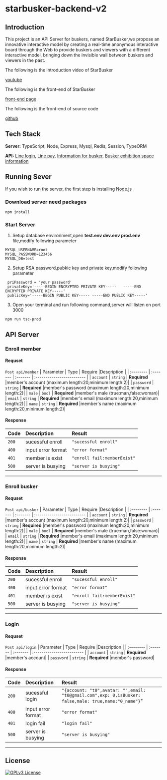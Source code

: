 # starbusker-backend-v2
## Introduction
This project is an API Server for buskers, named StarBusker,we propose an innovative interactive model by creating a real-time anonymous interactive board through the Web to provide buskers and viewers with a different interactive model, 
bringing down the invisible wall between buskers and viewers in the past.

The following is the introduction video of StarBusker

[youtube](https://www.youtube.com/watch?v=5EMPqfQ8q2A&ab_channel=%E7%BE%85%E5%A3%AB%E6%AC%BD)

The following is the front-end of StarBusker

[front-end page]()

The following is the front-end of source code

[github]()
## Tech Stack

**Server:** TypeScript, Node, Express, Mysql, Redis, Session, TypeORM

**API:** [Line login](https://developers.line.biz/zh-hant/), [Line pay](https://developers.line.biz/zh-hant/), [Information for busker](https://opendata.culture.tw/frontsite/openData/detail?datasetId=539), [Busker exhibition space information](https://opendata.culture.tw/frontsite/openData/detail?datasetId=540)


## Running Sever
If you wish to run the server, the first step is installing [Node.js](https://nodejs.org/en/)
### Download server need packages
```
npm install
```
### Start Server
1. Setup database environment,open **test.env dev.env prod.env** file,modify following parameter
```
MYSQL_USERNAME=root
MYSQL_PASSWORD=123456
MYSQL_DB=test
```
2. Setup RSA password,pubkic key and private key,modify following parameter 
```
 priPassword = 'your password'
 privateKey='-----BEGIN ENCRYPTED PRIVATE KEY-----   -----END ENCRYPTED PRIVATE KEY-----'
 publicKey='-----BEGIN PUBLIC KEY----- -----END PUBLIC KEY-----'
```
3. Open your terminal and run following command,server will listen on port  3000
``` 
npm run tsc-prod
```
## API Server
###  Enroll member
#### Requset
`Post api/member`
| Parameter | Type     | Require |Description                |
| :-------- | :------- | :------- | :------------------------- |
| `account` | `string` | **Required** |member's account (maximum length:20,minimum length:2)|
| `password` | `string` | **Required** |member's password (maximum length:20,minimum length:2)|
| `male` | `bool` | **Required** |member's male (true:man,false:woman)|
| `email` | `string` | **Required** |member's email (maximum length:20,minimum length:2)|
| `name` | `string` | **Required** |member's name (maximum length:20,minimum length:2)|

#### Response  
| Code     | Description |Result                |
| :------- | :------- | :------------------------- |
| `200` |sucessful enroll|`"sucessful enroll"`|
| `400` |input error format|`"error format"`|
| `401` |member is exist|`"enroll fail:memberExist"`|
| `500` |server is busying|`"server is busying"`|

******
###  Enroll busker
#### Requset
`Post api/busker`
| Parameter | Type     | Require |Description                |
| :-------- | :------- | :------- | :------------------------- |
| `account` | `string` | **Required** |member's account (maximum length:20,minimum length:2)|
| `password` | `string` | **Required** |member's password (maximum length:20,minimum length:2)|
| `male` | `bool` | **Required** |member's male (true:man,false:woman)|
| `email` | `string` | **Required** |member's email (maximum length:20,minimum length:2)|
| `name` | `string` | **Required** |member's name (maximum length:20,minimum length:2)|

#### Response
| Code     | Description |Result                |
| :------- | :------- | :------------------------- |
| `200` |sucessful enroll|`"sucessful enroll"`|
| `400` |input error format|`"error format"`|
| `401` |member is exist|`"enroll fail:memberExist"`|
| `500` |server is busying|`"server is busying"`|
******
###  Login
#### Requset
`Post api/login`
| Parameter | Type     | Require |Description                |
| :-------- | :------- | :------- | :------------------------- |
| `account` | `string` | **Required** |member's account|
| `password` | `string` | **Required** |member's password|
#### Response
| Code     | Description |Result                |
| :------- | :------- | :------------------------- |
| `200` |sucessful login|`"{account: "t0",avatar: "",email: "t0@gmail.com",exp: 0,isBusker: false,male: true,name:"0_name"}`"|
| `400` |input error format|`"error format"`|
| `401` |login fail|`"login fail"`|
| `500` |server is busying|`"server is busying"`|
******
## License
[![GPLv3 License](https://img.shields.io/badge/License-GPL%20v3-yellow.svg)](https://opensource.org/licenses/)
